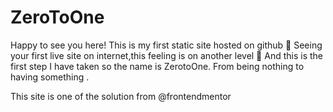 # ZeroToOne

Happy to see you here!
This is my first static site hosted on github 🚀
Seeing your first live site on internet,this feeling is on another level 🌟
And this is the first step I have taken so the name is ZerotoOne.
From being nothing to having something .

This site is one of the solution from @frontendmentor
